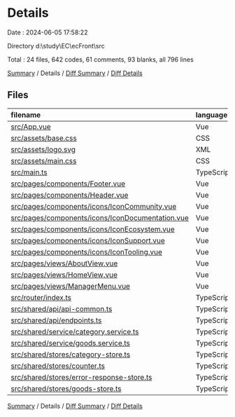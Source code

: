 # Details

Date : 2024-06-05 17:58:22

Directory d:\\study\\EC\\ecFront\\src

Total : 24 files,  642 codes, 61 comments, 93 blanks, all 796 lines

[Summary](results.md) / Details / [Diff Summary](diff.md) / [Diff Details](diff-details.md)

## Files
| filename | language | code | comment | blank | total |
| :--- | :--- | ---: | ---: | ---: | ---: |
| [src/App.vue](/src/App.vue) | Vue | 57 | 3 | 10 | 70 |
| [src/assets/base.css](/src/assets/base.css) | CSS | 71 | 2 | 14 | 87 |
| [src/assets/logo.svg](/src/assets/logo.svg) | XML | 1 | 0 | 1 | 2 |
| [src/assets/main.css](/src/assets/main.css) | CSS | 18 | 0 | 4 | 22 |
| [src/main.ts](/src/main.ts) | TypeScript | 9 | 0 | 6 | 15 |
| [src/pages/components/Footer.vue](/src/pages/components/Footer.vue) | Vue | 17 | 3 | 3 | 23 |
| [src/pages/components/Header.vue](/src/pages/components/Header.vue) | Vue | 65 | 1 | 8 | 74 |
| [src/pages/components/icons/IconCommunity.vue](/src/pages/components/icons/IconCommunity.vue) | Vue | 7 | 0 | 1 | 8 |
| [src/pages/components/icons/IconDocumentation.vue](/src/pages/components/icons/IconDocumentation.vue) | Vue | 7 | 0 | 1 | 8 |
| [src/pages/components/icons/IconEcosystem.vue](/src/pages/components/icons/IconEcosystem.vue) | Vue | 7 | 0 | 1 | 8 |
| [src/pages/components/icons/IconSupport.vue](/src/pages/components/icons/IconSupport.vue) | Vue | 7 | 0 | 1 | 8 |
| [src/pages/components/icons/IconTooling.vue](/src/pages/components/icons/IconTooling.vue) | Vue | 18 | 1 | 1 | 20 |
| [src/pages/views/AboutView.vue](/src/pages/views/AboutView.vue) | Vue | 14 | 0 | 2 | 16 |
| [src/pages/views/HomeView.vue](/src/pages/views/HomeView.vue) | Vue | 2 | 0 | 2 | 4 |
| [src/pages/views/ManagerMenu.vue](/src/pages/views/ManagerMenu.vue) | Vue | 5 | 1 | 1 | 7 |
| [src/router/index.ts](/src/router/index.ts) | TypeScript | 29 | 9 | 3 | 41 |
| [src/shared/api/api-common.ts](/src/shared/api/api-common.ts) | TypeScript | 60 | 33 | 6 | 99 |
| [src/shared/api/endpoints.ts](/src/shared/api/endpoints.ts) | TypeScript | 5 | 0 | 1 | 6 |
| [src/shared/service/category.service.ts](/src/shared/service/category.service.ts) | TypeScript | 19 | 4 | 5 | 28 |
| [src/shared/service/goods.service.ts](/src/shared/service/goods.service.ts) | TypeScript | 9 | 1 | 2 | 12 |
| [src/shared/stores/category-store.ts](/src/shared/stores/category-store.ts) | TypeScript | 117 | 2 | 10 | 129 |
| [src/shared/stores/counter.ts](/src/shared/stores/counter.ts) | TypeScript | 22 | 0 | 3 | 25 |
| [src/shared/stores/error-response-store.ts](/src/shared/stores/error-response-store.ts) | TypeScript | 24 | 0 | 3 | 27 |
| [src/shared/stores/goods-store.ts](/src/shared/stores/goods-store.ts) | TypeScript | 52 | 1 | 4 | 57 |

[Summary](results.md) / Details / [Diff Summary](diff.md) / [Diff Details](diff-details.md)